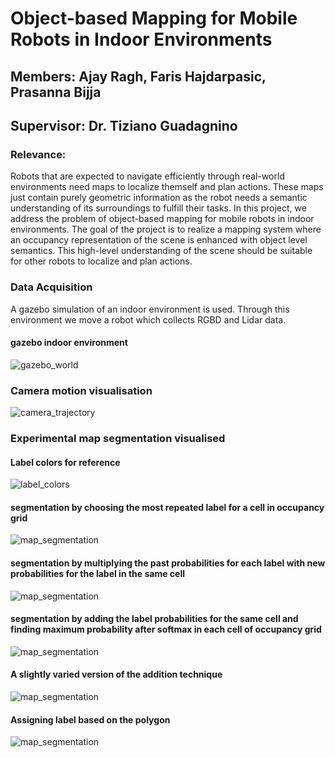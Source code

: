 # Object-based Mapping for Mobile Robots in Indoor Environments

## Members: Ajay Ragh, Faris Hajdarpasic, Prasanna Bijja

## Supervisor: Dr. Tiziano Guadagnino

### Relevance:

Robots that are expected to navigate efficiently through real-world environments need maps to localize themself and plan actions. These maps just contain purely geometric information as the robot needs a semantic understanding of its surroundings to fulfill their tasks. In this project, we address the problem of
object-based mapping for mobile robots in indoor environments. The goal of the project is to realize a mapping system where an occupancy representation of the scene is enhanced with object level semantics. This high-level understanding of the scene should be suitable for other robots to localize and plan actions.

### Data Acquisition
A gazebo simulation of an indoor environment is used. Through this environment we move a robot which collects RGBD and Lidar data.

#### gazebo indoor environment
![gazebo_world](images/office_small.jpg "simulated world")

### Camera motion visualisation
![camera_trajectory](images/camera_motion.gif "camera motion")

### Experimental map segmentation visualised

#### Label colors for reference
![label_colors](Code/color_labels.png "label colors")

#### segmentation by choosing the most repeated label for a cell in occupancy grid
![map_segmentation](Results/seg_map/seg_map_max_count.png "segmented occupancy grid")

#### segmentation by multiplying the past probabilities for each label with new probabilities for the label in the same cell
![map_segmentation](Results/seg_map/seg_map_bayesian_multiply_probs.png "segmented occupancy grid")

#### segmentation by adding the label probabilities for the same cell and finding maximum probability after softmax in each cell of occupancy grid
![map_segmentation](Results/seg_map/seg_map_add_probs.png "segmented occupancy grid")

#### A slightly varied version of the addition technique
![map_segmentation](Results/seg_map/seg_map_add_probs_new.png "segmented occupancy grid")

#### Assigning label based on the polygon
![map_segmentation](Results/seg_map/seg_map_polygon_label.png "segmented occupancy grid")
